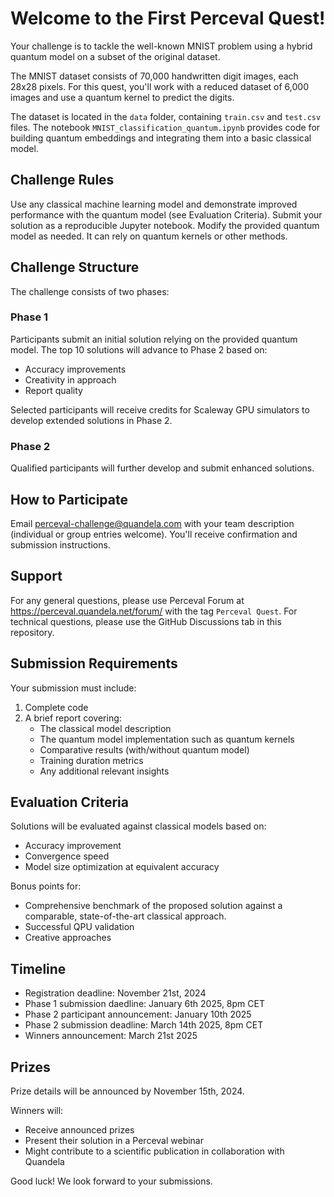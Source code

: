 # Welcome to the First Perceval Quest!

Your challenge is to tackle the well-known MNIST problem using a hybrid quantum model on a subset of the original dataset.

The MNIST dataset consists of 70,000 handwritten digit images, each 28x28 pixels. For this quest, you'll work with a reduced dataset of 6,000 images and use a quantum kernel to predict the digits.

The dataset is located in the `data` folder, containing `train.csv` and `test.csv` files. The notebook `MNIST_classification_quantum.ipynb` provides code for building quantum embeddings and integrating them into a basic classical model.

## Challenge Rules

Use any classical machine learning model and demonstrate improved performance with the quantum model (see Evaluation Criteria).
Submit your solution as a reproducible Jupyter notebook.
Modify the provided quantum model as needed. It can rely on quantum kernels or other methods. 

## Challenge Structure

The challenge consists of two phases:

### Phase 1 

Participants submit an initial solution relying on the provided quantum model. The top 10 solutions will advance to Phase 2 based on:

- Accuracy improvements
- Creativity in approach
- Report quality

Selected participants will receive credits for Scaleway GPU simulators to develop extended solutions in Phase 2.

### Phase 2 

Qualified participants will further develop and submit enhanced solutions.

## How to Participate

Email perceval-challenge@quandela.com with your team description (individual or group entries welcome). You'll receive confirmation and submission instructions.

## Support

For any general questions, please use Perceval Forum at https://perceval.quandela.net/forum/ with the tag `Perceval Quest`.
For technical questions, please use the GitHub Discussions tab in this repository.

## Submission Requirements

Your submission must include:
1. Complete code
2. A brief report covering:
   - The classical model description
   - The quantum model implementation such as quantum kernels
   - Comparative results (with/without quantum model)
   - Training duration metrics
   - Any additional relevant insights



## Evaluation Criteria

Solutions will be evaluated against classical models based on:
- Accuracy improvement
- Convergence speed
- Model size optimization at equivalent accuracy

Bonus points for:
- Comprehensive benchmark of the proposed solution against a comparable, state-of-the-art classical approach.
- Successful QPU validation
- Creative approaches

## Timeline

- Registration deadline: November 21st, 2024
- Phase 1 submission daedline: January 6th 2025, 8pm CET
- Phase 2 participant announcement: January 10th 2025
- Phase 2 submission deadline: March 14th 2025, 8pm CET
- Winners announcement: March 21st 2025

## Prizes

Prize details will be announced by November 15th, 2024.

Winners will:
- Receive announced prizes
- Present their solution in a Perceval webinar
- Might contribute to a scientific publication in collaboration with Quandela

Good luck! We look forward to your submissions.

